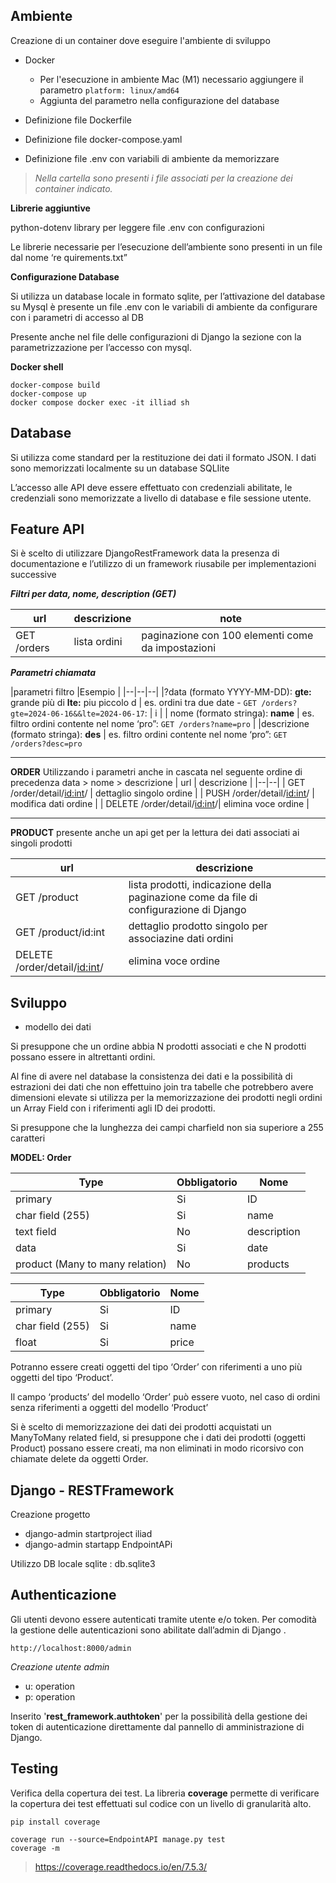 ## Ambiente
Creazione di un container dove eseguire l'ambiente di sviluppo
 - Docker
      -   Per l'esecuzione in ambiente Mac (M1) necessario aggiungere il parametro `platform: linux/amd64`
      -  Aggiunta del parametro nella configurazione del database   
   
 - Definizione file Dockerfile   
 - Definizione file docker-compose.yaml  
 - Definizione file .env con variabili di ambiente da memorizzare

> *Nella cartella sono presenti i file associati per la creazione dei container indicato.*

  

**Librerie aggiuntive**

python-dotenv library per leggere file .env con configurazioni

Le librerie necessarie per l’esecuzione dell’ambiente sono presenti in un file dal nome ‘re  quirements.txt”


**Configurazione Database**

Si utilizza un database locale in formato sqlite, per l’attivazione del database su Mysql è presente un file .env con le variabili di ambiente da configurare con i parametri di accesso al DB

Presente anche nel file delle configurazioni di Django la sezione con la parametrizzazione per l’accesso con mysql.

**Docker shell**

    docker-compose build    
    docker-compose up
    docker compose docker exec -it illiad sh

  
  

## Database

Si utilizza come standard per la restituzione dei dati il formato JSON. I dati sono memorizzati localmente su un database SQLIite

  

L’accesso alle API deve essere effettuato con credenziali abilitate, le credenziali sono memorizzate a livello di database e file sessione utente.

## **Feature API**

Si è scelto di utilizzare DjangoRestFramework data la presenza di documentazione e l’utilizzo di un framework riusabile per implementazioni successive

  

***Filtri per data, nome, description (GET)***
    
|url |descrizione  |  note|
|--|--|--|
|GET /orders  | lista ordini |paginazione con 100 elementi come da impostazioni |

***Parametri chiamata***


|parametri filtro |Esempio  | 
|--|--|--|
|?data (formato YYYY-MM-DD): **gte:** grande più di **lte:** piu piccolo d | es. ordini tra due date - `GET /orders?gte=2024-06-16&&lte=2024-06-17`: | i |
| nome  (formato stringa): **name** | es. filtro ordini contente nel nome ‘pro”: `GET /orders?name=pro` |
|descrizione (formato stringa): **des** | es. filtro ordini contente nel  nome ‘pro”: `GET /orders?desc=pro`

 ---------- 
**ORDER**
Utilizzando i parametri anche in cascata nel seguente ordine di precedenza data > nome > descrizione
| url | descrizione |
|--|--|
| GET /order/detail/<id:int>/ | dettaglio singolo ordine |
| PUSH /order/detail/<id:int>/ | modifica dati ordine |
|  DELETE /order/detail/<id:int>/| elimina voce ordine |

-----------    
**PRODUCT**
 presente anche un api get per la lettura dei dati associati ai singoli prodotti
    
| url |  descrizione|
|--|--|
| GET /product | lista prodotti, indicazione della paginazione come da file di configurazione di Django|
| GET /product/id:int |dettaglio prodotto singolo per associazine dati ordini|
|  DELETE /order/detail/<id:int>/| elimina voce ordine |
  
 

## Sviluppo

-   modello dei dati    

Si presuppone che un ordine abbia N prodotti associati e che N prodotti possano essere in altrettanti ordini.

Al fine di avere nel database la consistenza dei dati e la possibilità di estrazioni dei dati che non effettuino join tra tabelle che potrebbero avere dimensioni elevate si utilizza per la memorizzazione dei prodotti negli ordini un Array Field con i riferimenti agli ID dei prodotti.  

Si presuppone che la lunghezza dei campi charfield non sia superiore a 255 caratteri



**MODEL: Order**

| Type | Obbligatorio | Nome|
|--|--|--|
| primary | Si |ID |
|char field (255)  | Si | name|
| text field | No | description|
| data | Si | date|
| product (Many to many relation) | No |products |


  | Type | Obbligatorio | Nome|
|--|--|--|
| primary | Si |ID |
| char field (255) | Si | name|
| float |Si  | price|

Potranno essere creati oggetti del tipo ‘Order’ con riferimenti a uno più oggetti del tipo ‘Product’.

Il campo ‘products’ del modello ‘Order’ può essere vuoto, nel caso di ordini senza riferimenti a oggetti del modello ‘Product’

Si è scelto di memorizzazione dei dati dei prodotti acquistati un ManyToMany related field, si presuppone che i dati dei prodotti (oggetti Product) possano essere creati, ma non eliminati in modo ricorsivo con chiamate delete da oggetti Order.

## Django - RESTFramework

Creazione progetto

 - django-admin startproject iliad
 - django-admin startapp EndpointAPi

Utilizzo DB locale sqlite : db.sqlite3



## Authenticazione

Gli utenti devono essere autenticati tramite utente e/o token. Per comodità la gestione delle autenticazioni sono abilitate dall’admin di Django .  

    http://localhost:8000/admin

  *Creazione utente admin*
 - u: operation
 - p: operation
  
Inserito '**rest_framework.authtoken**' per la possibilità della gestione dei token di autenticazione direttamente dal pannello di amministrazione di Django.

  

## Testing

Verifica della copertura dei test. La libreria **coverage** permette di verificare la copertura dei test effettuati sul codice con un livello di granularità alto.

    pip install coverage

    coverage run --source=EndpointAPI manage.py test
    coverage -m    

> https://coverage.readthedocs.io/en/7.5.3/

